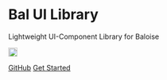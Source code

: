 # Bal UI Library

Lightweight UI-Component Library for Baloise

<a href="https://badge.fury.io/js/bal-ui-library"><img src="https://badge.fury.io/js/bal-ui-library.svg" alt="npm version" height="18"></a>

[GitHub](https://github.com/hirsch88/bal-ui-library)
[Get Started](docs/quick-start.md)
